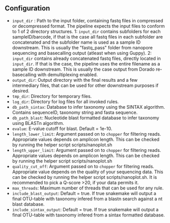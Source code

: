 ## Configuration
- `input_dir` : Path to the input folder, containing fastq files in compressed or decompressed format. The pipeline expects the input files to conform to 1 of 2 directory structures.
1: `input_dir` contains subfolders for each sampleID/barcode, if that is the case all fastq files in each subfolder are concatenated and the subfolder name is used as a sample ID downstream. This is usually the "fastq_pass" folder from nanopore sequencing and basecalling output (atleast when using Guppy).
2: `input_dir` contains already concatenated fastq files, directly located in `input_dir`. If that is the case, the pipeline uses the entire filename as a sample ID downstream. This is usually the case output from Dorado re-basecalling with demultiplexing enabled.
- `output_dir`: Output directory with the final results and a few intermediary files, that can be used for other downstream purposes if desired.
- `tmp_dir`: Directory for temporary files.
- `log_dir`: Directory for log files for all invoked rules.
- `db_path_sintax`: Database to infer taxonomy using the SINTAX algorithm. Contains sequenceID, taxonomy string and fasta sequence. 
- `db_path_blast`: Nucleotide blast formatted database to infer taxonomy using BLASTn algorithm.
- `evalue`: E-value cutoff for blast. Default = 1e-10.
- `length_lower_limit`: Argument passed on to `chopper` for filtering reads. Appropriate values depends on amplicon length. This can be checked by running the helper script scripts/nanoplot.sh 
- `length_upper_limit`: Argument passed on to `chopper` for filtering reads. Appropriate values depends on amplicon length. This can be checked by running the helper script scripts/nanoplot.sh 
- `quality_cut_off`: Argument passed on to `chopper` for filtering reads. Appropriate value depends on the quality of your sequencing data. This can be checked by running the helper script scripts/nanoplot.sh. It is recommended to pick a Q-score >20, if your data permits it.
- `max_threads`: Maximum number of threads that can be used for any rule.
- `include_blast_output`: Default = true. If true snakemake will output a final OTU-table with taxonomy infered from a blastn search against a nt blast database.
- `include_sintax_output`: Default = true. If true snakemake will output a final OTU-table with taxonomy infered from a sintax formatted database.